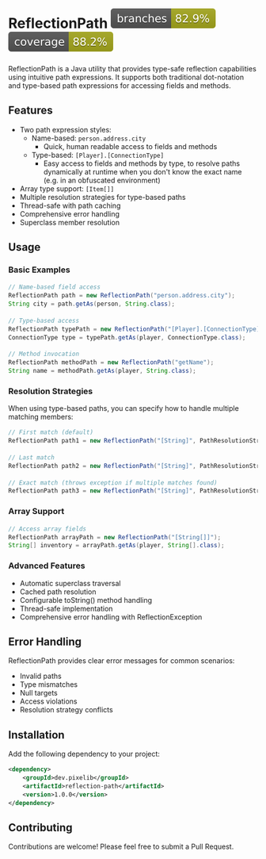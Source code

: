 # ReflectionPath ![branches](.github/badges/branches.svg) ![jacoco coverage](.github/badges/jacoco.svg)

ReflectionPath is a Java utility that provides type-safe reflection capabilities using intuitive path expressions.
It supports both traditional dot-notation and type-based path expressions for accessing fields and methods.

## Features

- Two path expression styles:
    - Name-based: `person.address.city`
      - Quick, human readable access to fields and methods
    - Type-based: `[Player].[ConnectionType]`
      - Easy access to fields and methods by type, to resolve paths dynamically at runtime when you don't know the exact name (e.g. in an obfuscated environment)
- Array type support: `[Item[]]`
- Multiple resolution strategies for type-based paths
- Thread-safe with path caching
- Comprehensive error handling
- Superclass member resolution

## Usage

### Basic Examples

```java
// Name-based field access
ReflectionPath path = new ReflectionPath("person.address.city");
String city = path.getAs(person, String.class);

// Type-based access
ReflectionPath typePath = new ReflectionPath("[Player].[ConnectionType]");
ConnectionType type = typePath.getAs(player, ConnectionType.class);

// Method invocation
ReflectionPath methodPath = new ReflectionPath("getName");
String name = methodPath.getAs(player, String.class);
```

### Resolution Strategies

When using type-based paths, you can specify how to handle multiple matching members:

```java
// First match (default)
ReflectionPath path1 = new ReflectionPath("[String]", PathResolutionStrategy.FIRST_MATCH);

// Last match
ReflectionPath path2 = new ReflectionPath("[String]", PathResolutionStrategy.LAST_MATCH);

// Exact match (throws exception if multiple matches found)
ReflectionPath path3 = new ReflectionPath("[String]", PathResolutionStrategy.EXACT_MATCH);
```

### Array Support

```java
// Access array fields
ReflectionPath arrayPath = new ReflectionPath("[String[]]");
String[] inventory = arrayPath.getAs(player, String[].class);
```

### Advanced Features

- Automatic superclass traversal
- Cached path resolution
- Configurable toString() method handling
- Thread-safe implementation
- Comprehensive error handling with ReflectionException

## Error Handling

ReflectionPath provides clear error messages for common scenarios:

- Invalid paths
- Type mismatches
- Null targets
- Access violations
- Resolution strategy conflicts

## Installation

Add the following dependency to your project:

```xml
<dependency>
    <groupId>dev.pixelib</groupId>
    <artifactId>reflection-path</artifactId>
    <version>1.0.0</version>
</dependency>
```

## Contributing

Contributions are welcome! Please feel free to submit a Pull Request.

